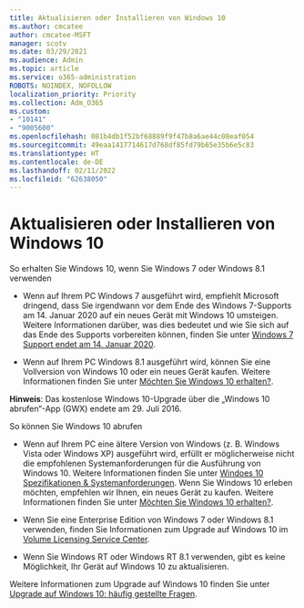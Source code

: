 ```yaml
---
title: Aktualisieren oder Installieren von Windows 10
ms.author: cmcatee
author: cmcatee-MSFT
manager: scotv
ms.date: 03/29/2021
ms.audience: Admin
ms.topic: article
ms.service: o365-administration
ROBOTS: NOINDEX, NOFOLLOW
localization_priority: Priority
ms.collection: Adm_O365
ms.custom:
- "10141"
- "9005600"
ms.openlocfilehash: 081b4db1f52bf68889f9f47b8a6ae44c08eaf054
ms.sourcegitcommit: 49eaa1417714617d768df85fd79b65e35b6e5c83
ms.translationtype: HT
ms.contentlocale: de-DE
ms.lasthandoff: 02/11/2022
ms.locfileid: "62638050"
---
```

# <a name="how-to-upgrade-or-install-windows-10"></a>Aktualisieren oder Installieren von Windows 10

So erhalten Sie Windows 10, wenn Sie Windows 7 oder Windows 8.1 verwenden

- Wenn auf Ihrem PC Windows 7 ausgeführt wird, empfiehlt Microsoft dringend, dass Sie irgendwann vor dem Ende des Windows 7-Supports am 14. Januar 2020 auf ein neues Gerät mit Windows 10 umsteigen. Weitere Informationen darüber, was dies bedeutet und wie Sie sich auf das Ende des Supports vorbereiten können, finden Sie unter [Windows 7 Support endet am 14. Januar 2020](https://support.microsoft.com/help/4057281/).

- Wenn auf Ihrem PC Windows 8.1 ausgeführt wird, können Sie eine Vollversion von Windows 10 oder ein neues Gerät kaufen. Weitere Informationen finden Sie unter [Möchten Sie Windows 10 erhalten?](https://www.microsoft.com/windows/get-windows-10).

**Hinweis**: Das kostenlose Windows 10-Upgrade über die „Windows 10 abrufen“-App (GWX) endete am 29. Juli 2016.

So können Sie Windows 10 abrufen 

- Wenn auf Ihrem PC eine ältere Version von Windows (z. B. Windows Vista oder Windows XP) ausgeführt wird, erfüllt er möglicherweise nicht die empfohlenen Systemanforderungen für die Ausführung von Windows 10. Weitere Informationen finden Sie unter [Windoes 10 Spezifikationen & Systemanforderungen](https://www.microsoft.com/windows/windows-10-specifications). Wenn Sie Windows 10 erleben möchten, empfehlen wir Ihnen, ein neues Gerät zu kaufen. Weitere Informationen finden Sie unter [Möchten Sie Windows 10 erhalten?](https://www.microsoft.com/windows/get-windows-10).

- Wenn Sie eine Enterprise Edition von Windows 7 oder Windows 8.1 verwenden, finden Sie Informationen zum Upgrade auf Windows 10 im [Volume Licensing Service Center](https://www.microsoft.com/licensing/servicecenter/default.aspx).

- Wenn Sie Windows RT oder Windows RT 8.1 verwenden, gibt es keine Möglichkeit, Ihr Gerät auf Windows 10 zu aktualisieren.

Weitere Informationen zum Upgrade auf Windows 10 finden Sie unter [Upgrade auf Windows 10: häufig gestellte Fragen](https://support.microsoft.com/windows/upgrade-to-windows-10-faq-cce52341-7943-594e-72ce-e1cf00382445).
